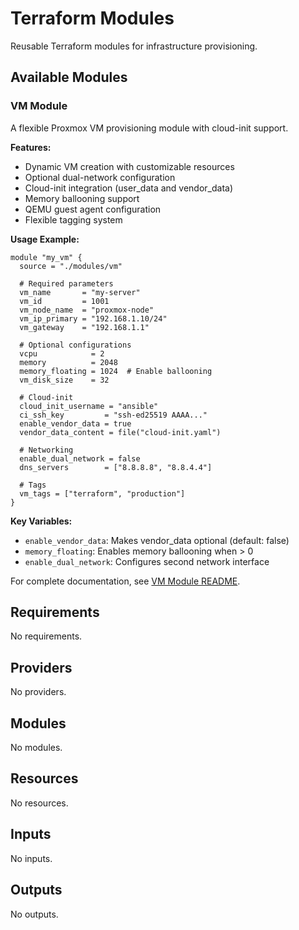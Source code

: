 # Terraform Modules

Reusable Terraform modules for infrastructure provisioning.

## Available Modules

### VM Module

A flexible Proxmox VM provisioning module with cloud-init support.

**Features:**

- Dynamic VM creation with customizable resources
- Optional dual-network configuration
- Cloud-init integration (user_data and vendor_data)
- Memory ballooning support
- QEMU guest agent configuration
- Flexible tagging system

**Usage Example:**

```hcl
module "my_vm" {
  source = "./modules/vm"

  # Required parameters
  vm_name       = "my-server"
  vm_id         = 1001
  vm_node_name  = "proxmox-node"
  vm_ip_primary = "192.168.1.10/24"
  vm_gateway    = "192.168.1.1"

  # Optional configurations
  vcpu            = 2
  memory          = 2048
  memory_floating = 1024  # Enable ballooning
  vm_disk_size    = 32

  # Cloud-init
  cloud_init_username = "ansible"
  ci_ssh_key         = "ssh-ed25519 AAAA..."
  enable_vendor_data = true
  vendor_data_content = file("cloud-init.yaml")

  # Networking
  enable_dual_network = false
  dns_servers        = ["8.8.8.8", "8.8.4.4"]

  # Tags
  vm_tags = ["terraform", "production"]
}
```

**Key Variables:**

- `enable_vendor_data`: Makes vendor_data optional (default: false)
- `memory_floating`: Enables memory ballooning when > 0
- `enable_dual_network`: Configures second network interface

For complete documentation, see [VM Module README](vm/README.md).

<!-- BEGIN_TF_DOCS -->

## Requirements

No requirements.

## Providers

No providers.

## Modules

No modules.

## Resources

No resources.

## Inputs

No inputs.

## Outputs

No outputs.

<!-- END_TF_DOCS -->
